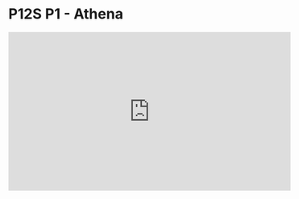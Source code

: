 # P12S P1 - Athena

<iframe width="560" height="315" src="https://www.youtube.com/embed/5gAz-1cIKOE" title="YouTube video player" frameborder="0" allow="accelerometer; autoplay; clipboard-write; encrypted-media; gyroscope; picture-in-picture; web-share" allowfullscreen></iframe> 
